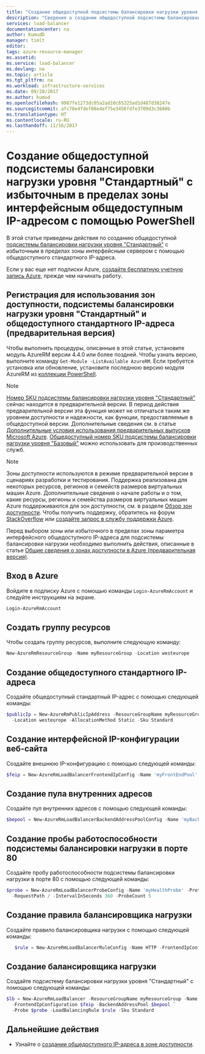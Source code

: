 ```yaml
---
title: "Создание общедоступной подсистемы балансировки нагрузки уровня \"Стандартный\" с избыточным в пределах зоны интерфейсным общедоступным IP-адресом с помощью PowerShell | Документация Майкрософт"
description: "Сведения о создании общедоступной подсистемы балансировки нагрузки уровня \"Стандартный\" с избыточным в пределах зоны интерфейсным общедоступным IP-адресом с помощью PowerShell."
services: load-balancer
documentationcenter: na
author: KumudD
manager: timlt
editor: 
tags: azure-resource-manager
ms.assetid: 
ms.service: load-balancer
ms.devlang: na
ms.topic: article
ms.tgt_pltfrm: na
ms.workload: infrastructure-services
ms.date: 09/20/2017
ms.author: kumud
ms.openlocfilehash: 9987fe1273dc05a2ad10c65325ad1d487d38247e
ms.sourcegitcommit: afc78e4fdef08e4ef75e3456fdfe3709d3c3680b
ms.translationtype: HT
ms.contentlocale: ru-RU
ms.lasthandoff: 11/16/2017
---
```

#  <a name="create-a-public-load-balancer-standard-with-zone-redundant-public-ip-address-frontend-using-powershell"></a>Создание общедоступной подсистемы балансировки нагрузки уровня "Стандартный" с избыточным в пределах зоны интерфейсным общедоступным IP-адресом с помощью PowerShell

В этой статье приведены действия по созданию общедоступной [подсистемы балансировки нагрузки уровня "Стандартный"](https://aka.ms/azureloadbalancerstandard) с избыточным в пределах зоны интерфейсным сервером с помощью общедоступного стандартного IP-адреса.

Если у вас еще нет подписки Azure, [создайте бесплатную учетную запись Azure](https://azure.microsoft.com/free/?WT.mc_id=A261C142F), прежде чем начинать работу.

## <a name="register-for-availability-zones-load-balancer-standard-and-public-ip-standard-preview"></a>Регистрация для использования зон доступности, подсистемы балансировки нагрузки уровня "Стандартный" и общедоступного стандартного IP-адреса (предварительная версия)

Чтобы выполнить процедуры, описанные в этой статье, установите модуль AzureRM версии 4.4.0 или более поздней. Чтобы узнать версию, выполните команду `Get-Module -ListAvailable AzureRM`. Если требуется установка или обновление, установите последнюю версию модуля AzureRM из [коллекции PowerShell](https://www.powershellgallery.com/packages/AzureRM).

>[!NOTE]
[Номер SKU подсистемы балансировки нагрузки уровня "Стандартный"](https://aka.ms/azureloadbalancerstandard) сейчас находится в предварительной версии. В период действия предварительной версии эта функция может не отличаться таким же уровнем доступности и надежности, как функции, предоставляемые в общедоступной версии. Дополнительные сведения см. в статье [Дополнительные условия использования предварительных выпусков Microsoft Azure](https://azure.microsoft.com/support/legal/preview-supplemental-terms/). [Общедоступный номер SKU подсистемы балансировки нагрузки уровня "Базовый"](load-balancer-overview.md) можно использовать для производственных служб. 

> [!NOTE]
> Зоны доступности используются в режиме предварительной версии в сценариях разработки и тестирования. Поддержка реализована для некоторых ресурсов, регионов и семейств размеров виртуальных машин Azure. Дополнительные сведения о начале работы и о том, какие ресурсы, регионы и семейства размеров виртуальных машин Azure поддерживаются для зон доступности, см. в разделе [Обзор зон доступности](https://docs.microsoft.com/azure/availability-zones/az-overview). Чтобы получить поддержку, обратитесь на форум [StackOverflow](https://stackoverflow.com/questions/tagged/azure-availability-zones) или [создайте запрос в службу поддержки Azure](../azure-supportability/how-to-create-azure-support-request.md?toc=%2fazure%2fvirtual-network%2ftoc.json).  

Перед выбором зоны или избыточного в пределах зоны параметра интерфейсного общедоступного IP-адреса для подсистемы балансировки нагрузки необходимо выполнить действия, описанные в статье [Общие сведения о зонах доступности в Azure (предварительная версия)](https://docs.microsoft.com/azure/availability-zones/az-overview).

## <a name="log-in-to-azure"></a>Вход в Azure

Войдите в подписку Azure с помощью команды `Login-AzureRmAccount` и следуйте инструкциям на экране.

```powershell
Login-AzureRmAccount
```

## <a name="create-resource-group"></a>Создать группу ресурсов

Чтобы создать группу ресурсов, выполните следующую команду:

```powershell
New-AzureRmResourceGroup -Name myResourceGroup -Location westeurope
```

## <a name="create-a-public-ip-standard"></a>Создание общедоступного стандартного IP-адреса 
Создайте общедоступный стандартный IP-адрес с помощью следующей команды:

```powershell
$publicIp = New-AzureRmPublicIpAddress -ResourceGroupName myResourceGroup -Name 'myPublicIP' `
  -Location westeurope -AllocationMethod Static -Sku Standard 
```

## <a name="create-a-front-end-ip-configuration-for-the-website"></a>Создание интерфейсной IP-конфигурации веб-сайта

Создайте внешнюю IP-конфигурацию с помощью следующей команды:

```powershell
$feip = New-AzureRmLoadBalancerFrontendIpConfig -Name 'myFrontEndPool' -PublicIpAddress $publicIp
```

## <a name="create-the-back-end-address-pool"></a>Создание пула внутренних адресов

Создайте пул внутренних адресов с помощью следующей команды:

```powershell
$bepool = New-AzureRmLoadBalancerBackendAddressPoolConfig -Name 'myBackEndPool'
```

## <a name="create-a-load-balancer-probe-on-port-80"></a>Создание пробы работоспособности подсистемы балансировки нагрузки в порте 80

Создайте пробу работоспособности подсистемы балансировки нагрузки в порте 80 с помощью следующей команды:

```powershell
$probe = New-AzureRmLoadBalancerProbeConfig -Name 'myHealthProbe' -Protocol Http -Port 80 `
  -RequestPath / -IntervalInSeconds 360 -ProbeCount 5
```

## <a name="create-a-load-balancer-rule"></a>Создание правила балансировщика нагрузки
 Создайте правило балансировщика нагрузки с помощью следующей команды:

```powershell
   $rule = New-AzureRmLoadBalancerRuleConfig -Name HTTP -FrontendIpConfiguration $feip -BackendAddressPool  $bepool -Probe $probe -Protocol Tcp -FrontendPort 80 -BackendPort 80
```

## <a name="create-a-load-balancer"></a>Создание балансировщика нагрузки
Создайте подсистему балансировки нагрузки уровня "Стандартный" с помощью следующей команды:

```powershell
$lb = New-AzureRmLoadBalancer -ResourceGroupName myResourceGroup -Name 'MyLoadBalancer' -Location westeurope `
  -FrontendIpConfiguration $feip -BackendAddressPool $bepool `
  -Probe $probe -LoadBalancingRule $rule -Sku Standard
```

## <a name="next-steps"></a>Дальнейшие действия
- Узнайте о [создании общедоступного IP-адреса в зоне доступности](../virtual-network/create-public-ip-availability-zone-portal.md).



